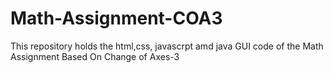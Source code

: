 # Math-Assignment-COA3
This repository holds the html,css, javascrpt amd java GUI code of the Math Assignment Based On Change of Axes-3
